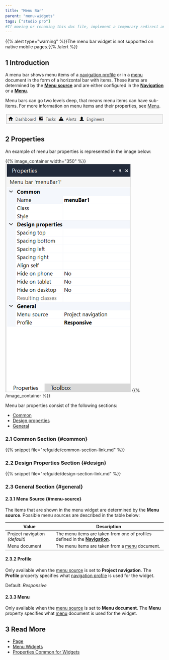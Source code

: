 ```yaml
---
title: "Menu Bar"
parent: "menu-widgets"
tags: ["studio pro"]
#If moving or renaming this doc file, implement a temporary redirect and let the respective team know they should update the URL in the product. See Mapping to Products for more details.
---
```


{{% alert type="warning" %}}The menu bar widget is not supported on native mobile pages.{{% /alert %}}

## 1 Introduction

A menu bar shows menu items of a [navigation profile](navigation#profiles) or in a [menu](menu) document in the form of a horizontal bar with items. These items are determined by the [**Menu source**](#menu-source) and are either configured in the **[Navigation](navigation)** or a **[Menu](menu)**.

Menu bars can go two levels deep, that means menu items can have sub-items. For more information on menu items and their properties, see [Menu](menu).

![Menu Bar](attachments/menu-widgets/menu-bar.png)

## 2 Properties

An example of menu bar properties is represented in the image below:

{{% image_container width="350" %}}![](attachments/menu-widgets/menu-bar-properties.png)
{{% /image_container %}}

Menu bar properties consist of the following sections:

* [Common](#common)
* [Design properties](#design)
* [General](#general)

### 2.1 Common Section {#common}

{{% snippet file="refguide/common-section-link.md" %}}

### 2.2 Design Properties Section {#design}

{{% snippet file="refguide/design-section-link.md" %}}

### 2.3 General Section {#general}

#### 2.3.1 Menu Source {#menu-source}

The items that are shown in the menu widget are determined by the **Menu source**. Possible menu sources are described in the table below:

| Value              | Description                                                  |
| ------------------ | ------------------------------------------------------------ |
| Project navigation  *(default)* | The menu items are taken from one of profiles defined in the [**Navigation**](navigation#profiles). |
| Menu document      | The menu items are taken from a [menu](menu) document.       |

#### 2.3.2 Profile 

Only available when the [menu source](#menu-source) is set to **Project navigation**. The **Profile** property specifies what [navigation profile](navigation#profiles) is used for the widget. 

Default: *Responsive*

#### 2.3.3 Menu 

Only available when the [menu source](#menu-source) is set to **Menu document**. The **Menu** property specifies what [menu](menu) document is used for the widget.

## 3 Read More

* [Page](page)
* [Menu Widgets](menu-widgets)
* [Properties Common for Widgets](common-widget-properties)